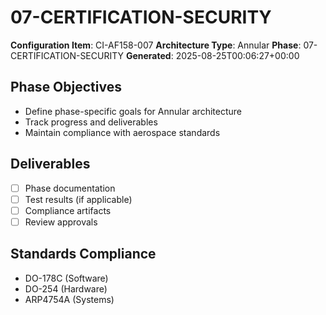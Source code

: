 # 07-CERTIFICATION-SECURITY

**Configuration Item**: CI-AF158-007
**Architecture Type**: Annular
**Phase**: 07-CERTIFICATION-SECURITY
**Generated**: 2025-08-25T00:06:27+00:00

## Phase Objectives
- Define phase-specific goals for Annular architecture
- Track progress and deliverables
- Maintain compliance with aerospace standards

## Deliverables
- [ ] Phase documentation
- [ ] Test results (if applicable)
- [ ] Compliance artifacts
- [ ] Review approvals

## Standards Compliance
- DO-178C (Software)
- DO-254 (Hardware)
- ARP4754A (Systems)
